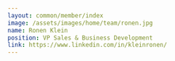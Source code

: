 ```yaml
---
layout: common/member/index
image: /assets/images/home/team/ronen.jpg
name: Ronen Klein
position: VP Sales & Business Development
link: https://www.linkedin.com/in/kleinronen/
---
```

